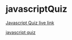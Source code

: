 # javascriptQuiz
 

<a href = "https://drop-g.github.io/javascriptQuiz">Javascript Quiz live link</a>


[javascript quiz]()
